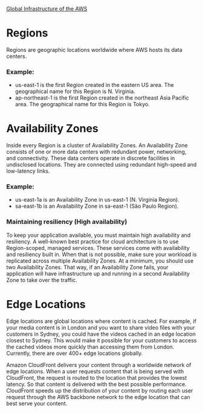 [Global Infrastructure of the AWS](https://aws.amazon.com/about-aws/global-infrastructure/)

# Regions

Regions are geographic locations worldwide where AWS hosts its data centers.

### Example:

- us-east-1 is the first Region created in the eastern US area. The geographical name for this Region is N. Virginia.
- ap-northeast-1 is the first Region created in the northeast Asia Pacific area. The geographical name for this Region is Tokyo.

# Availability Zones

Inside every Region is a cluster of Availability Zones. An Availability Zone consists of one or more data centers with redundant power, networking, and connectivity. These data centers operate in discrete facilities in undisclosed locations. They are connected using redundant high-speed and low-latency links.

### Example:

- us-east-1a is an Availability Zone in us-east-1 (N. Virginia Region).
- sa-east-1b is an Availability Zone in sa-east-1 (São Paulo Region).

### Maintaining resiliency (High availability)

To keep your application available, you must maintain high availability and resiliency. A well-known best practice for cloud architecture is to use Region-scoped, managed services. These services come with availability and resiliency built in. When that is not possible, make sure your workload is replicated across multiple Availability Zones. At a minimum, you should use two Availability Zones. That way, if an Availability Zone fails, your application will have infrastructure up and running in a second Availability Zone to take over the traffic.

# Edge Locations

Edge locations are global locations where content is cached. For example, if your media content is in London and you want to share video files with your customers in Sydney, you could have the videos cached in an edge location closest to Sydney. This would make it possible for your customers to access the cached videos more quickly than accessing them from London. Currently, there are over 400+ edge locations globally.

Amazon CloudFront delivers your content through a worldwide network of edge locations. When a user requests content that is being served with CloudFront, the request is routed to the location that provides the lowest latency. So that content is delivered with the best possible performance. CloudFront speeds up the distribution of your content by routing each user request through the AWS backbone network to the edge location that can best serve your content.
